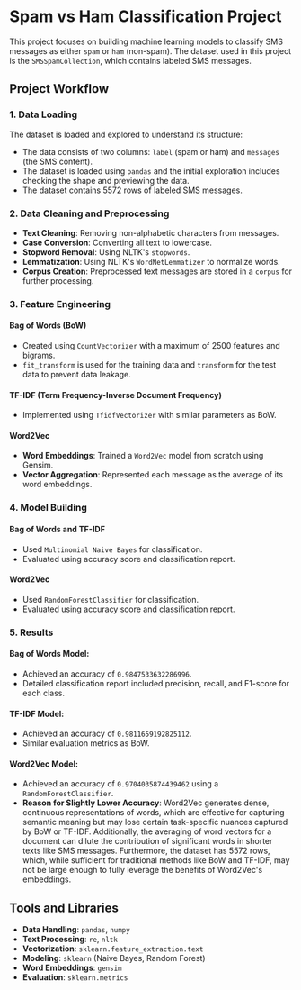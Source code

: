 # Spam vs Ham Classification Project

This project focuses on building machine learning models to classify SMS messages as either `spam` or `ham` (non-spam). The dataset used in this project is the `SMSSpamCollection`, which contains labeled SMS messages.

## Project Workflow

### 1. Data Loading
The dataset is loaded and explored to understand its structure:
- The data consists of two columns: `label` (spam or ham) and `messages` (the SMS content).
- The dataset is loaded using `pandas` and the initial exploration includes checking the shape and previewing the data.
- The dataset contains 5572 rows of labeled SMS messages.

### 2. Data Cleaning and Preprocessing
- **Text Cleaning**: Removing non-alphabetic characters from messages.
- **Case Conversion**: Converting all text to lowercase.
- **Stopword Removal**: Using NLTK's `stopwords`.
- **Lemmatization**: Using NLTK's `WordNetLemmatizer` to normalize words.
- **Corpus Creation**: Preprocessed text messages are stored in a `corpus` for further processing.

### 3. Feature Engineering
#### Bag of Words (BoW)
- Created using `CountVectorizer` with a maximum of 2500 features and bigrams.
- `fit_transform` is used for the training data and `transform` for the test data to prevent data leakage.

#### TF-IDF (Term Frequency-Inverse Document Frequency)
- Implemented using `TfidfVectorizer` with similar parameters as BoW.

#### Word2Vec
- **Word Embeddings**: Trained a `Word2Vec` model from scratch using Gensim.
- **Vector Aggregation**: Represented each message as the average of its word embeddings.

### 4. Model Building
#### Bag of Words and TF-IDF
- Used `Multinomial Naive Bayes` for classification.
- Evaluated using accuracy score and classification report.

#### Word2Vec
- Used `RandomForestClassifier` for classification.
- Evaluated using accuracy score and classification report.

### 5. Results
#### Bag of Words Model:
- Achieved an accuracy of `0.9847533632286996`.
- Detailed classification report included precision, recall, and F1-score for each class.

#### TF-IDF Model:
- Achieved an accuracy of `0.9811659192825112`.
- Similar evaluation metrics as BoW.

#### Word2Vec Model:
- Achieved an accuracy of `0.9704035874439462` using a `RandomForestClassifier`.
- **Reason for Slightly Lower Accuracy**: Word2Vec generates dense, continuous representations of words, which are effective for capturing semantic meaning but may lose certain task-specific nuances captured by BoW or TF-IDF. Additionally, the averaging of word vectors for a document can dilute the contribution of significant words in shorter texts like SMS messages. Furthermore, the dataset has 5572 rows, which, while sufficient for traditional methods like BoW and TF-IDF, may not be large enough to fully leverage the benefits of Word2Vec's embeddings.

## Tools and Libraries
- **Data Handling**: `pandas`, `numpy`
- **Text Processing**: `re`, `nltk`
- **Vectorization**: `sklearn.feature_extraction.text`
- **Modeling**: `sklearn` (Naive Bayes, Random Forest)
- **Word Embeddings**: `gensim`
- **Evaluation**: `sklearn.metrics`

